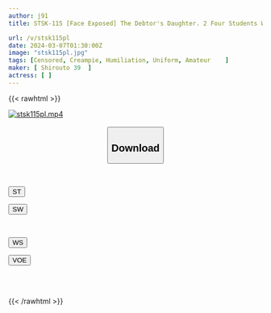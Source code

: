 ```yaml
---
author: j91
title: STSK-115 [Face Exposed] The Debtor's Daughter. 2 Four Students Were Forced To Cum On Behalf Of Their Parents, Who Were Covered In Debt And Struggled To Cover Their Mouths And Were Forced To Mercilessly Pay For It With Their Bodies, Completely Ignoring Their Reluctance.

url: /v/stsk115pl
date: 2024-03-07T01:30:00Z
image: "stsk115pl.jpg"
tags: [Censored, Creampie, Humiliation, Uniform, Amateur	]
maker: [ Shirouto 39  ]
actress: [ ]
---
```



{{< rawhtml >}}

<div class="video" data-videoid="9pQYAOqw1VuaKz2">
    <a href="javascript:;">
        <img src="/v/stsk115pl/stsk115pl.jpg" width="WIDTH" height="HEIGHT" alt="stsk115pl.mp4" loading="lazy">
    </a>
</div>

<script type="text/javascript" src="https://j91.asia/asset/on-demand-st.js"></script>

<br>
  <link rel="stylesheet" href="https://j91.asia/asset/bs5.css">
  
  <center>
  <button class="btn btn-primary" type="button" data-bs-toggle="collapse" data-bs-target=".multi-collapse" aria-expanded="false" aria-controls="multiCollapseExample1 multiCollapseExample2"><h2>Download</h2></button></center>
</p>
<div class="row">
  <div class="col">
    <div class="collapse multi-collapse" id="multiCollapseExample1">
      <div class="card card-body">
	      	      <br>
<div class="buttons">  
<p><a href="https://streamtape.to/v/9pQYAOqw1VuaKz2" target="_blank"><button class="btn-hover color-3"><i class="fa fa-download"></i> ST</button></a></p>
<p><a href="https://cdnwish.com/lwjyl1c76m6o" target="_blank"><button class="btn-hover color-2"><i class="fa fa-download"></i> SW</button></a></p></div>
    </div>
  </div>
</div>
  <div class="col">
    <div class="collapse multi-collapse" id="multiCollapseExample2">
      <div class="card card-body">
	      <br>
<div class="buttons">
<p><a href="https://wolfstream.tv/lgjnf9yo63kw"><button class="btn-hover color-9"><i class="fa fa-download"></i> WS</button></a></p>
<p><a href="https://voe.sx/7qkjzr2fxurs"><button class="btn-hover color-8"><i class="fa fa-download"></i> VOE</button></a></p></div>
<br><br>
      </div>
    </div>
  </div>
</div>

{{< /rawhtml >}}